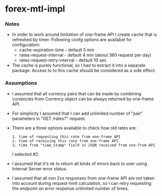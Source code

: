 # forex-mtl-impl


### Notes

* In order to work around limitation of one-frame API I create cache that is refreshed by timer. Following confg options are availabel for configuration:
    * cache-expiration-time - default 5 min 
    * rates-request-interval - default 4 min  (about 360 request per day)
    * rates-request-retry-interval - default 10 sec
* The cache is purely functional, so I had to extract it into a separate package. Access to to this cache should be considered as a side effect.

### Assumptions

* I assumed that all currency pairs that can be made by combining currencies from Currency object can be always returned by one-frame API.

* For simplicity I assumed that I can add unlimited number of "pair" parameters in 
"GET /rates?" request.

* There are a three options available to check how old rates are:

      1. time of requesting this rate from one-frame API
      2. time of receiving this rate from one-frame API
      3. time from "time_stamp" field in JSON received from one-from API 

    I selected #2.

* I assumed that it's ok to return all kinds of errors back to user using Internal Server error status.

* I assumed that all non 2xx responses from one-frame API are not taken into account during request-limit calculation, so I can retry requesting the endpoint on error response unlimited number of times. 
       
